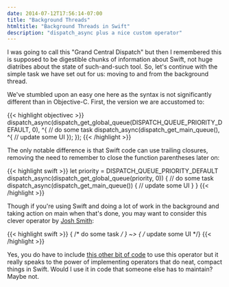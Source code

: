 ```yaml
---
date: 2014-07-12T17:56:14-07:00
title: "Background Threads"
htmltitle: "Background Threads in Swift"
description: "dispatch_async plus a nice custom operator"
---
```

I was going to call this "Grand Central Dispatch" but then I remembered this is supposed to be digestible chunks of information about Swift, not huge diatribes about the state of such-and-such tool. So, let's continue with the simple task we have set out for us: moving to and from the background thread.

We've stumbled upon an easy one here as the syntax is not significantly different than in Objective-C. First, the version we are accustomed to:

{{< highlight objectivec >}}
dispatch_async(dispatch_get_global_queue(DISPATCH_QUEUE_PRIORITY_DEFAULT, 0), ^{
	// do some task
	dispatch_async(dispatch_get_main_queue(), ^{
		// update some UI
	});
});
{{< /highlight >}}

The only notable difference is that Swift code can use trailing closures, removing the need to remember to close the function parentheses later on:

{{< highlight swift >}}
let priority = DISPATCH_QUEUE_PRIORITY_DEFAULT
dispatch_async(dispatch_get_global_queue(priority, 0)) {
	// do some task
	dispatch_async(dispatch_get_main_queue()) {
		// update some UI
	}
}
{{< /highlight >}}

Though if you're using Swift and doing a lot of work in the background and taking action on main when that's done, you may want to consider this clever operator by [Josh Smith](http://ijoshsmith.com):

{{< highlight swift >}}
{ /* do some task */ } ~> { /* update some UI */}
{{< /highlight >}}

Yes, you do have to include [this other bit of code](http://ijoshsmith.com/2014/07/05/custom-threading-operator-in-swift/) to use this operator but it really speaks to the power of implementing operators that do neat, compact things in Swift. Would I use it in code that someone else has to maintain? Maybe not.
